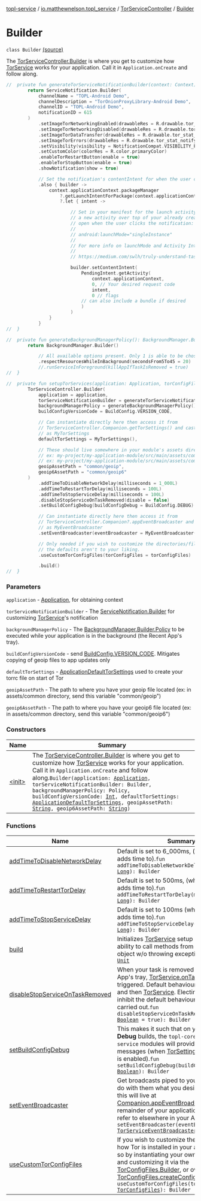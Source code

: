 [topl-service](../../../index.md) / [io.matthewnelson.topl_service](../../index.md) / [TorServiceController](../index.md) / [Builder](./index.md)

# Builder

`class Builder` [(source)](https://github.com/05nelsonm/TorOnionProxyLibrary-Android/blob/master/topl-service/src/main/java/io/matthewnelson/topl_service/TorServiceController.kt#L115)

The [TorServiceController.Builder](./index.md) is where you get to customize how [TorService](#) works
for your application. Call it in `Application.onCreate` and follow along.

``` kotlin
//  private fun generateTorServiceNotificationBuilder(context: Context): ServiceNotification.Builder {
        return ServiceNotification.Builder(
            channelName = "TOPL-Android Demo",
            channelDescription = "TorOnionProxyLibrary-Android Demo",
            channelID = "TOPL-Android Demo",
            notificationID = 615
        )
            .setImageTorNetworkingEnabled(drawableRes = R.drawable.tor_stat_network_enabled)
            .setImageTorNetworkingDisabled(drawableRes = R.drawable.tor_stat_network_disabled)
            .setImageTorDataTransfer(drawableRes = R.drawable.tor_stat_network_dataxfer)
            .setImageTorErrors(drawableRes = R.drawable.tor_stat_notifyerr)
            .setVisibility(visibility = NotificationCompat.VISIBILITY_PRIVATE)
            .setCustomColor(colorRes = R.color.primaryColor)
            .enableTorRestartButton(enable = true)
            .enableTorStopButton(enable = true)
            .showNotification(show = true)

            // Set the notification's contentIntent for when the user clicks the notification
            .also { builder ->
                context.applicationContext.packageManager
                    ?.getLaunchIntentForPackage(context.applicationContext.packageName)
                    ?.let { intent ->

                        // Set in your manifest for the launch activity so the intent won't launch
                        // a new activity over top of your already created activity if the app is
                        // open when the user clicks the notification:
                        //
                        // android:launchMode="singleInstance"
                        //
                        // For more info on launchMode and Activity Intent flags, see:
                        //
                        // https://medium.com/swlh/truly-understand-tasks-and-back-stack-intent-flags-of-activity-2a137c401eca

                        builder.setContentIntent(
                            PendingIntent.getActivity(
                                context.applicationContext,
                                0, // Your desired request code
                                intent,
                                0 // flags
                            // can also include a bundle if desired
                            )
                        )
                }
            }
//  }
```

``` kotlin
//  private fun generateBackgroundManagerPolicy(): BackgroundManager.Builder.Policy {
        return BackgroundManager.Builder()

            // All available options present. Only 1 is able to be chosen.
            .respectResourcesWhileInBackground(secondsFrom5To45 = 20)
            //.runServiceInForeground(killAppIfTaskIsRemoved = true)
//  }
```

``` kotlin
//  private fun setupTorServices(application: Application, torConfigFiles: TorConfigFiles ) {
        TorServiceController.Builder(
            application = application,
            torServiceNotificationBuilder = generateTorServiceNotificationBuilder(application),
            backgroundManagerPolicy = generateBackgroundManagerPolicy(),
            buildConfigVersionCode = BuildConfig.VERSION_CODE,

            // Can instantiate directly here then access it from
            // TorServiceController.Companion.getTorSettings() and cast what's returned
            // as MyTorSettings
            defaultTorSettings = MyTorSettings(),

            // These should live somewhere in your module's assets directory,
            // ex: my-project/my-application-module/src/main/assets/common/geoip
            // ex: my-project/my-application-module/src/main/assets/common/geoip6
            geoipAssetPath = "common/geoip",
            geoip6AssetPath = "common/geoip6"
        )
            .addTimeToDisableNetworkDelay(milliseconds = 1_000L)
            .addTimeToRestartTorDelay(milliseconds = 100L)
            .addTimeToStopServiceDelay(milliseconds = 100L)
            .disableStopServiceOnTaskRemoved(disable = false)
            .setBuildConfigDebug(buildConfigDebug = BuildConfig.DEBUG)

            // Can instantiate directly here then access it from
            // TorServiceController.Companion?.appEventBroadcaster and cast what's returned
            // as MyEventBroadcaster
            .setEventBroadcaster(eventBroadcaster = MyEventBroadcaster())

            // Only needed if you wish to customize the directories/files used by Tor if
            // the defaults aren't to your liking.
            .useCustomTorConfigFiles(torConfigFiles = torConfigFiles)

            .build()
//  }
```

### Parameters

`application` - [Application](https://developer.android.com/reference/android/app/Application.html), for obtaining context

`torServiceNotificationBuilder` - The [ServiceNotification.Builder](../../../io.matthewnelson.topl_service.notification/-service-notification/-builder/index.md) for
customizing [TorService](#)'s notification

`backgroundManagerPolicy` - The [BackgroundManager.Builder.Policy](../../../io.matthewnelson.topl_service.lifecycle/-background-manager/-builder/-policy.md) to be executed
while your application is in the background (the Recent App's tray).

`buildConfigVersionCode` - send [BuildConfig.VERSION_CODE](#). Mitigates copying of geoip
files to app updates only

`defaultTorSettings` - [ApplicationDefaultTorSettings](../../../..//topl-service-base/io.matthewnelson.topl_service_base/-application-default-tor-settings/index.md) used to create your torrc file
on start of Tor

`geoipAssetPath` - The path to where you have your geoip file located (ex: in
assets/common directory, send this variable "common/geoip")

`geoip6AssetPath` - The path to where you have your geoip6 file located (ex: in
assets/common directory, send this variable "common/geoip6")

### Constructors

| Name | Summary |
|---|---|
| [&lt;init&gt;](-init-.md) | The [TorServiceController.Builder](./index.md) is where you get to customize how [TorService](#) works for your application. Call it in `Application.onCreate` and follow along.`Builder(application: `[`Application`](https://developer.android.com/reference/android/app/Application.html)`, torServiceNotificationBuilder: Builder, backgroundManagerPolicy: Policy, buildConfigVersionCode: `[`Int`](https://kotlinlang.org/api/latest/jvm/stdlib/kotlin/-int/index.html)`, defaultTorSettings: `[`ApplicationDefaultTorSettings`](../../../..//topl-service-base/io.matthewnelson.topl_service_base/-application-default-tor-settings/index.md)`, geoipAssetPath: `[`String`](https://kotlinlang.org/api/latest/jvm/stdlib/kotlin/-string/index.html)`, geoip6AssetPath: `[`String`](https://kotlinlang.org/api/latest/jvm/stdlib/kotlin/-string/index.html)`)` |

### Functions

| Name | Summary |
|---|---|
| [addTimeToDisableNetworkDelay](add-time-to-disable-network-delay.md) | Default is set to 6_000ms, (what this method adds time to).`fun addTimeToDisableNetworkDelay(milliseconds: `[`Long`](https://kotlinlang.org/api/latest/jvm/stdlib/kotlin/-long/index.html)`): Builder` |
| [addTimeToRestartTorDelay](add-time-to-restart-tor-delay.md) | Default is set to 500ms, (what this method adds time to).`fun addTimeToRestartTorDelay(milliseconds: `[`Long`](https://kotlinlang.org/api/latest/jvm/stdlib/kotlin/-long/index.html)`): Builder` |
| [addTimeToStopServiceDelay](add-time-to-stop-service-delay.md) | Default is set to 100ms (what this method adds time to).`fun addTimeToStopServiceDelay(milliseconds: `[`Long`](https://kotlinlang.org/api/latest/jvm/stdlib/kotlin/-long/index.html)`): Builder` |
| [build](build.md) | Initializes [TorService](#) setup and enables the ability to call methods from the [Companion](#) object w/o throwing exceptions.`fun build(): `[`Unit`](https://kotlinlang.org/api/latest/jvm/stdlib/kotlin/-unit/index.html) |
| [disableStopServiceOnTaskRemoved](disable-stop-service-on-task-removed.md) | When your task is removed from the Recent App's tray, [TorService.onTaskRemoved](#) is triggered. Default behaviour is to stop Tor, and then [TorService](#). Electing this option will inhibit the default behaviour from being carried out.`fun disableStopServiceOnTaskRemoved(disable: `[`Boolean`](https://kotlinlang.org/api/latest/jvm/stdlib/kotlin/-boolean/index.html)` = true): Builder` |
| [setBuildConfigDebug](set-build-config-debug.md) | This makes it such that on your Application's **Debug** builds, the `topl-core` and `topl-service` modules will provide you with Logcat messages (when [TorSettings.hasDebugLogs](../../../..//topl-core-base/io.matthewnelson.topl_core_base/-tor-settings/has-debug-logs.md) is enabled).`fun setBuildConfigDebug(buildConfigDebug: `[`Boolean`](https://kotlinlang.org/api/latest/jvm/stdlib/kotlin/-boolean/index.html)`): Builder` |
| [setEventBroadcaster](set-event-broadcaster.md) | Get broadcasts piped to your Application to do with them what you desire. What you send this will live at [Companion.appEventBroadcaster](../app-event-broadcaster.md) for the remainder of your application's lifecycle to refer to elsewhere in your App.`fun setEventBroadcaster(eventBroadcaster: `[`TorServiceEventBroadcaster`](../../../..//topl-service-base/io.matthewnelson.topl_service_base/-tor-service-event-broadcaster/index.md)`): Builder` |
| [useCustomTorConfigFiles](use-custom-tor-config-files.md) | If you wish to customize the file structure of how Tor is installed in your app, you can do so by instantiating your own [TorConfigFiles](../../../..//topl-core-base/io.matthewnelson.topl_core_base/-tor-config-files/index.md) and customizing it via the [TorConfigFiles.Builder](../../../..//topl-core-base/io.matthewnelson.topl_core_base/-tor-config-files/-builder/index.md), or overridden method [TorConfigFiles.createConfig](../../../..//topl-core-base/io.matthewnelson.topl_core_base/-tor-config-files/-companion/create-config.md).`fun useCustomTorConfigFiles(torConfigFiles: `[`TorConfigFiles`](../../../..//topl-core-base/io.matthewnelson.topl_core_base/-tor-config-files/index.md)`): Builder` |
